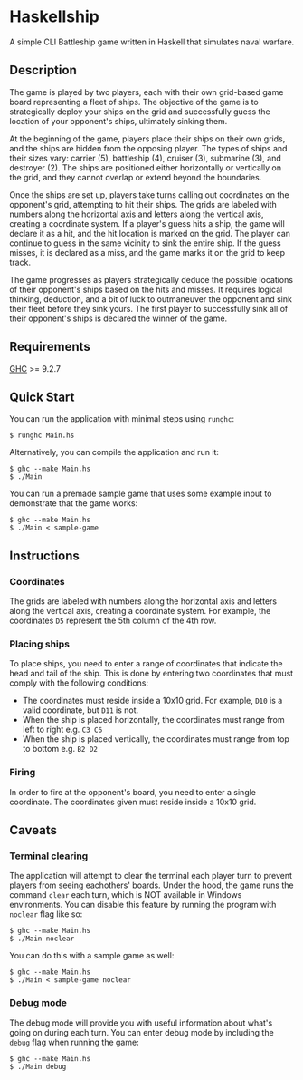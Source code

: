 # Haskellship

A simple CLI Battleship game written in Haskell that simulates naval warfare.

## Description

The game is played by two players, each with their own grid-based game board representing a fleet of ships. The objective of the game is to strategically deploy your ships on the grid and successfully guess the location of your opponent's ships, ultimately sinking them.

At the beginning of the game, players place their ships on their own grids, and the ships are hidden from the opposing player. The types of ships and their sizes vary: carrier (5), battleship (4), cruiser (3), submarine (3), and destroyer (2). The ships are positioned either horizontally or vertically on the grid, and they cannot overlap or extend beyond the boundaries.

Once the ships are set up, players take turns calling out coordinates on the opponent's grid, attempting to hit their ships. The grids are labeled with numbers along the horizontal axis and letters along the vertical axis, creating a coordinate system. If a player's guess hits a ship, the game will declare it as a hit, and the hit location is marked on the grid. The player can continue to guess in the same vicinity to sink the entire ship. If the guess misses, it is declared as a miss, and the game marks it on the grid to keep track.

The game progresses as players strategically deduce the possible locations of their opponent's ships based on the hits and misses. It requires logical thinking, deduction, and a bit of luck to outmaneuver the opponent and sink their fleet before they sink yours. The first player to successfully sink all of their opponent's ships is declared the winner of the game.

## Requirements

[GHC](https://www.haskell.org/ghc/) >= 9.2.7

## Quick Start

You can run the application with minimal steps using `runghc`:

```console
$ runghc Main.hs
```

Alternatively, you can compile the application and run it:

```console
$ ghc --make Main.hs
$ ./Main
```

You can run a premade sample game that uses some example input to demonstrate that the game works:

```console
$ ghc --make Main.hs
$ ./Main < sample-game
```

## Instructions

### Coordinates

The grids are labeled with numbers along the horizontal axis and letters along the vertical axis, creating a coordinate system. For example, the coordinates `D5` represent the 5th column of the 4th row.

### Placing ships

To place ships, you need to enter a range of coordinates that indicate the head and tail of the ship. This is done by entering two coordinates that must comply with the following conditions:

- The coordinates must reside inside a 10x10 grid. For example, `D10` is a valid coordinate, but `D11` is not.
- When the ship is placed horizontally, the coordinates must range from left to right e.g. `C3 C6`
- When the ship is placed vertically, the coordinates must range from top to bottom e.g. `B2 D2`

### Firing

In order to fire at the opponent's board, you need to enter a single coordinate. The coordinates given must reside inside a 10x10 grid.

## Caveats

### Terminal clearing

The application will attempt to clear the terminal each player turn to prevent players from seeing eachothers' boards. Under the hood, the game runs the command `clear` each turn, which is NOT available in Windows environments. You can disable this feature by running the program with `noclear` flag like so:

```console
$ ghc --make Main.hs
$ ./Main noclear
```

You can do this with a sample game as well:

```console
$ ghc --make Main.hs
$ ./Main < sample-game noclear
```

### Debug mode

The debug mode will provide you with useful information about what's going on during each turn. You can enter debug mode by including the `debug` flag when running the game:

```console
$ ghc --make Main.hs
$ ./Main debug
```
